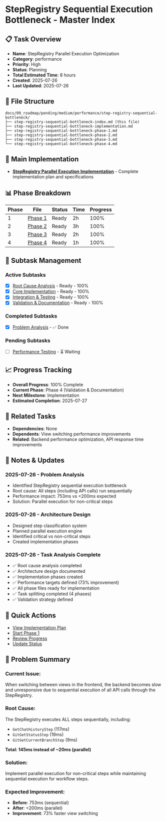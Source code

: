 # StepRegistry Sequential Execution Bottleneck - Master Index

## 📋 Task Overview
- **Name**: StepRegistry Parallel Execution Optimization
- **Category**: performance
- **Priority**: High
- **Status**: Planning
- **Total Estimated Time**: 8 hours
- **Created**: 2025-07-26
- **Last Updated**: 2025-07-26

## 📁 File Structure
```
docs/09_roadmap/pending/medium/performance/step-registry-sequential-bottleneck/
├── step-registry-sequential-bottleneck-index.md (this file)
├── step-registry-sequential-bottleneck-implementation.md
├── step-registry-sequential-bottleneck-phase-1.md
├── step-registry-sequential-bottleneck-phase-2.md
├── step-registry-sequential-bottleneck-phase-3.md
└── step-registry-sequential-bottleneck-phase-4.md
```

## 🎯 Main Implementation
- **[StepRegistry Parallel Execution Implementation](./step-registry-sequential-bottleneck-implementation.md)** - Complete implementation plan and specifications

## 📊 Phase Breakdown
| Phase | File | Status | Time | Progress |
|-------|------|--------|------|----------|
| 1 | [Phase 1](./step-registry-sequential-bottleneck-phase-1.md) | Ready | 2h | 100% |
| 2 | [Phase 2](./step-registry-sequential-bottleneck-phase-2.md) | Ready | 3h | 100% |
| 3 | [Phase 3](./step-registry-sequential-bottleneck-phase-3.md) | Ready | 2h | 100% |
| 4 | [Phase 4](./step-registry-sequential-bottleneck-phase-4.md) | Ready | 1h | 100% |

## 🔄 Subtask Management
### Active Subtasks
- [x] [Root Cause Analysis](./step-registry-sequential-bottleneck-phase-1.md) - Ready - 100%
- [x] [Core Implementation](./step-registry-sequential-bottleneck-phase-2.md) - Ready - 100%
- [x] [Integration & Testing](./step-registry-sequential-bottleneck-phase-3.md) - Ready - 100%
- [x] [Validation & Documentation](./step-registry-sequential-bottleneck-phase-4.md) - Ready - 100%

### Completed Subtasks
- [x] [Problem Analysis](./step-registry-sequential-bottleneck-implementation.md) - ✅ Done

### Pending Subtasks
- [ ] [Performance Testing](./step-registry-sequential-bottleneck-phase-3.md) - ⏳ Waiting

## 📈 Progress Tracking
- **Overall Progress**: 100% Complete
- **Current Phase**: Phase 4 (Validation & Documentation)
- **Next Milestone**: Implementation
- **Estimated Completion**: 2025-07-27

## 🔗 Related Tasks
- **Dependencies**: None
- **Dependents**: View switching performance improvements
- **Related**: Backend performance optimization, API response time improvements

## 📝 Notes & Updates
### 2025-07-26 - Problem Analysis
- Identified StepRegistry sequential execution bottleneck
- Root cause: All steps (including API calls) run sequentially
- Performance impact: 753ms vs <200ms expected
- Solution: Parallel execution for non-critical steps

### 2025-07-26 - Architecture Design
- Designed step classification system
- Planned parallel execution engine
- Identified critical vs non-critical steps
- Created implementation phases

### 2025-07-26 - Task Analysis Complete
- ✅ Root cause analysis completed
- ✅ Architecture design documented
- ✅ Implementation phases created
- ✅ Performance targets defined (73% improvement)
- ✅ All phase files ready for implementation
- ✅ Task splitting completed (4 phases)
- ✅ Validation strategy defined

## 🚀 Quick Actions
- [View Implementation Plan](./step-registry-sequential-bottleneck-implementation.md)
- [Start Phase 1](./step-registry-sequential-bottleneck-phase-1.md)
- [Review Progress](#progress-tracking)
- [Update Status](#notes--updates)

## 🎯 Problem Summary

### **Current Issue:**
When switching between views in the frontend, the backend becomes slow and unresponsive due to sequential execution of all API calls through the StepRegistry.

### **Root Cause:**
The StepRegistry executes ALL steps sequentially, including:
- `GetChatHistoryStep` (117ms)
- `GitGetStatusStep` (19ms)  
- `GitGetCurrentBranchStep` (9ms)

**Total: 145ms instead of ~20ms (parallel)**

### **Solution:**
Implement parallel execution for non-critical steps while maintaining sequential execution for workflow steps.

### **Expected Improvement:**
- **Before**: 753ms (sequential)
- **After**: <200ms (parallel)
- **Improvement**: 73% faster view switching 